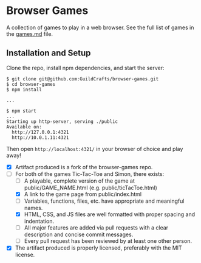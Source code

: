 # Browser Games

A collection of games to play in a web browser. See the full list of games in the [games.md](games.md) file.

## Installation and Setup

Clone the repo, install npm dependencies, and start the server:

```shell-session
$ git clone git@github.com:GuildCrafts/browser-games.git
$ cd browser-games
$ npm install

...

$ npm start
...
Starting up http-server, serving ./public
Available on:
  http://127.0.0.1:4321
  http://10.0.1.11:4321
```

Then open `http://localhost:4321/` in your browser of choice and play away!


- [x] Artifact produced is a fork of the browser-games repo.
- [ ] For both of the games Tic-Tac-Toe and Simon, there exists:
  - [ ] A playable, complete version of the game at public/GAME_NAME.html (e.g. public/ticTacToe.html)
  - [x] A link to the game page from public/index.html
  - [ ] Variables, functions, files, etc. have appropriate and meaningful names.
  - [x] HTML, CSS, and JS files are well formatted with proper spacing and indentation.
  - [ ] All major features are added via pull requests with a clear description and concise commit messages.
  - [ ] Every pull request has been reviewed by at least one other person.
- [x] The artifact produced is properly licensed, preferably with the MIT license.
